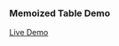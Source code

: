 <h3>Memoized Table Demo</h3>

<a href='https://morgan-sam.github.io/Memoized-Table-Demo/'>Live Demo</a>
